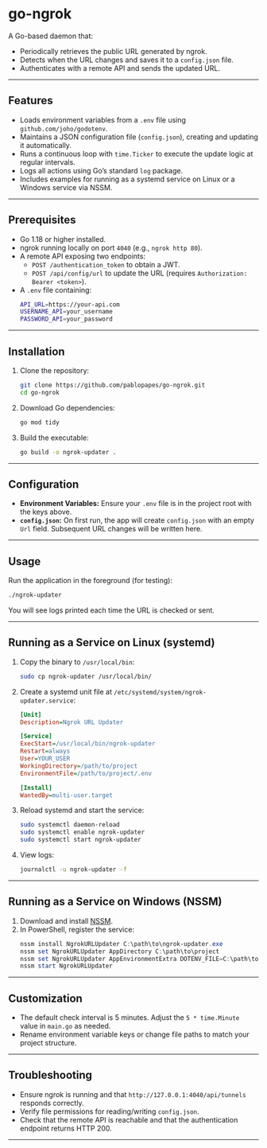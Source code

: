 # go-ngrok

A Go-based daemon that:

- Periodically retrieves the public URL generated by ngrok.
- Detects when the URL changes and saves it to a `config.json` file.
- Authenticates with a remote API and sends the updated URL.

---

## Features

- Loads environment variables from a `.env` file using `github.com/joho/godotenv`.
- Maintains a JSON configuration file (`config.json`), creating and updating it automatically.
- Runs a continuous loop with `time.Ticker` to execute the update logic at regular intervals.
- Logs all actions using Go’s standard `log` package.
- Includes examples for running as a systemd service on Linux or a Windows service via NSSM.

---

## Prerequisites

- Go 1.18 or higher installed.
- ngrok running locally on port `4040` (e.g., `ngrok http 80`).
- A remote API exposing two endpoints:
  - `POST /authentication_token` to obtain a JWT.
  - `POST /api/config/url` to update the URL (requires `Authorization: Bearer <token>`).
- A `.env` file containing:
  ```bash
  API_URL=https://your-api.com
  USERNAME_API=your_username
  PASSWORD_API=your_password
  ```

---

## Installation

1. Clone the repository:
   ```bash
   git clone https://github.com/pablopapes/go-ngrok.git
   cd go-ngrok
   ```

2. Download Go dependencies:
   ```bash
   go mod tidy
   ```

3. Build the executable:
   ```bash
   go build -o ngrok-updater .
   ```

---

## Configuration

- **Environment Variables:** Ensure your `.env` file is in the project root with the keys above.
- **`config.json`:** On first run, the app will create `config.json` with an empty `Url` field. Subsequent URL changes will be written here.

---

## Usage

Run the application in the foreground (for testing):
```bash
./ngrok-updater
```

You will see logs printed each time the URL is checked or sent.

---

## Running as a Service on Linux (systemd)

1. Copy the binary to `/usr/local/bin`:
   ```bash
   sudo cp ngrok-updater /usr/local/bin/
   ```

2. Create a systemd unit file at `/etc/systemd/system/ngrok-updater.service`:
   ```ini
   [Unit]
   Description=Ngrok URL Updater

   [Service]
   ExecStart=/usr/local/bin/ngrok-updater
   Restart=always
   User=YOUR_USER
   WorkingDirectory=/path/to/project
   EnvironmentFile=/path/to/project/.env

   [Install]
   WantedBy=multi-user.target
   ```

3. Reload systemd and start the service:
   ```bash
   sudo systemctl daemon-reload
   sudo systemctl enable ngrok-updater
   sudo systemctl start ngrok-updater
   ```

4. View logs:
   ```bash
   journalctl -u ngrok-updater -f
   ```

---

## Running as a Service on Windows (NSSM)

1. Download and install [NSSM](https://nssm.cc/).
2. In PowerShell, register the service:
   ```powershell
   nssm install NgrokURLUpdater C:\path\to\ngrok-updater.exe
   nssm set NgrokURLUpdater AppDirectory C:\path\to\project
   nssm set NgrokURLUpdater AppEnvironmentExtra DOTENV_FILE=C:\path\to\.env
   nssm start NgrokURLUpdater
   ```

---

## Customization

- The default check interval is 5 minutes. Adjust the `5 * time.Minute` value in `main.go` as needed.
- Rename environment variable keys or change file paths to match your project structure.

---

## Troubleshooting

- Ensure ngrok is running and that `http://127.0.0.1:4040/api/tunnels` responds correctly.
- Verify file permissions for reading/writing `config.json`.
- Check that the remote API is reachable and that the authentication endpoint returns HTTP 200.

---
